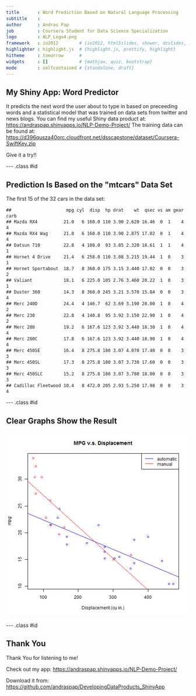 ```yaml
---
title       : Word Prediction Based on Natural Language Processing
subtitle    : 
author      : Andras Pap 
job         : Coursera Student for Data Science Specialization
logo        : ALP_Logo4.png
framework   : io2012        # {io2012, html5slides, shower, dzslides, ...}
highlighter : highlight.js  # {highlight.js, prettify, highlight}
hitheme     : tomorrow      # 
widgets     : []            # {mathjax, quiz, bootstrap}
mode        : selfcontained # {standalone, draft}
---
```


## My Shiny App: Word Predictor

It predicts the next word the user about to type in based on preceeding words and a statistical model that was trained on data sets from twitter and news blogs.
You can find my useful Shiny data product at: https://andraspap.shinyapps.io/NLP-Demo-Project/ 
The training data can be found at: https://d396qusza40orc.cloudfront.net/dsscapstone/dataset/Coursera-SwiftKey.zip

Give it a try!!

--- .class #id 

## Prediction Is Based on the "mtcars" Data Set
The first 15 of the 32 cars in the data set:

```
##                     mpg cyl  disp  hp drat    wt  qsec vs am gear carb
## Mazda RX4          21.0   6 160.0 110 3.90 2.620 16.46  0  1    4    4
## Mazda RX4 Wag      21.0   6 160.0 110 3.90 2.875 17.02  0  1    4    4
## Datsun 710         22.8   4 108.0  93 3.85 2.320 18.61  1  1    4    1
## Hornet 4 Drive     21.4   6 258.0 110 3.08 3.215 19.44  1  0    3    1
## Hornet Sportabout  18.7   8 360.0 175 3.15 3.440 17.02  0  0    3    2
## Valiant            18.1   6 225.0 105 2.76 3.460 20.22  1  0    3    1
## Duster 360         14.3   8 360.0 245 3.21 3.570 15.84  0  0    3    4
## Merc 240D          24.4   4 146.7  62 3.69 3.190 20.00  1  0    4    2
## Merc 230           22.8   4 140.8  95 3.92 3.150 22.90  1  0    4    2
## Merc 280           19.2   6 167.6 123 3.92 3.440 18.30  1  0    4    4
## Merc 280C          17.8   6 167.6 123 3.92 3.440 18.90  1  0    4    4
## Merc 450SE         16.4   8 275.8 180 3.07 4.070 17.40  0  0    3    3
## Merc 450SL         17.3   8 275.8 180 3.07 3.730 17.60  0  0    3    3
## Merc 450SLC        15.2   8 275.8 180 3.07 3.780 18.00  0  0    3    3
## Cadillac Fleetwood 10.4   8 472.0 205 2.93 5.250 17.98  0  0    3    4
```

--- .class #id 

## Clear Graphs Show the Result

![plot of chunk unnamed-chunk-2](assets/fig/unnamed-chunk-2-1.png) 

--- .class #id 

## Thank You


Thank You for listening to me!

Check out my app: https://andraspap.shinyapps.io/NLP-Demo-Project/

Download it from: https://github.com/andraspap/DevelopingDataProducts_ShinyApp




